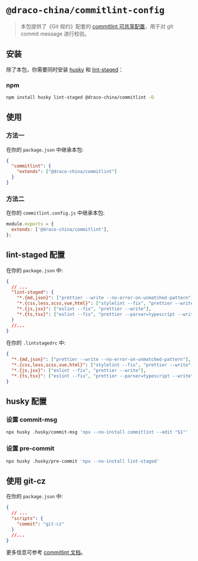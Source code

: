 # `@draco-china/commitlint-config`

> 本包提供了《Git 规约》配套的 [commitlint 可共享配置](https://commitlint.js.org/#/concepts-shareable-config)，用于对 git commit message 进行校验。

## 安装

除了本包，你需要同时安装 [husky](https://www.npmjs.com/package/husky) 和 [lint-staged](https://www.npmjs.com/package/lint-staged)：

### npm

```bash
npm install husky lint-staged @draco-china/commitlint -D
```

## 使用

### 方法一

在你的 `package.json` 中继承本包:

```json
{
  "commitlint": {
    "extends": ["@draco-china/commitlint"]
  }
}
```

### 方法二

在你的 `commitlint.config.js` 中继承本包:

```javascript
module.exports = {
  extends: ['@draco-china/commitlint'],
};
```

## lint-staged 配置

在你的 `package.json` 中:

```json
{
  // ...
  "lint-staged": {
    "*.{md,json}": ["prettier --write --no-error-on-unmatched-pattern"],
    "*.{css,less,scss,vue,html}": ["stylelint --fix", "prettier --write"],
    "*.{js,jsx}": ["eslint --fix", "prettier --write"],
    "*.{ts,tsx}": ["eslint --fix", "prettier --parser=typescript --write"]
  }
  //...
}
```

在你的 `.lintstagedrc` 中:

```json
{
  "*.{md,json}": ["prettier --write --no-error-on-unmatched-pattern"],
  "*.{css,less,scss,vue,html}": ["stylelint --fix", "prettier --write"],
  "*.{js,jsx}": ["eslint --fix", "prettier --write"],
  "*.{ts,tsx}": ["eslint --fix", "prettier --parser=typescript --write"]
}
```

## husky 配置

### 设置 commit-msg

```bash
npx husky .husky/commit-msg 'npx --no-install commitlint --edit "$1"'
```

### 设置 pre-commit

```bash
npx husky .husky/pre-commit 'npx --no-install lint-staged'
```

## 使用 git-cz

在你的 `package.json` 中:

```json
{
  // ...
  "scripts": {
    "commit": "git-cz"
  }
  //...
}
```

更多信息可参考 [commitlint 文档](https://commitlint.js.org/#/guides-local-setup?id=install-husky)。
